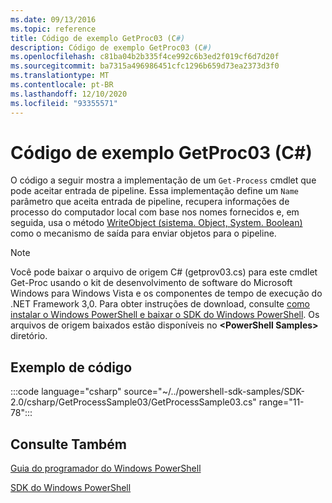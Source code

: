 ```yaml
---
ms.date: 09/13/2016
ms.topic: reference
title: Código de exemplo GetProc03 (C#)
description: Código de exemplo GetProc03 (C#)
ms.openlocfilehash: c81ba04b2b335f4ce992c6b3ed2f019cf6d7d20f
ms.sourcegitcommit: ba7315a496986451cfc1296b659d73ea2373d3f0
ms.translationtype: MT
ms.contentlocale: pt-BR
ms.lasthandoff: 12/10/2020
ms.locfileid: "93355571"
---
```

# <a name="getproc03-c-sample-code"></a>Código de exemplo GetProc03 (C#)

O código a seguir mostra a implementação de um `Get-Process` cmdlet que pode aceitar entrada de pipeline. Essa implementação define um `Name` parâmetro que aceita entrada de pipeline, recupera informações de processo do computador local com base nos nomes fornecidos e, em seguida, usa o método [WriteObject (sistema. Object, System. Boolean)](/dotnet/api/system.management.automation.cmdlet.writeobject#System_Management_Automation_Cmdlet_WriteObject_System_Object_System_Boolean_) como o mecanismo de saída para enviar objetos para o pipeline.

> [!NOTE]
> Você pode baixar o arquivo de origem C# (getprov03.cs) para este cmdlet Get-Proc usando o kit de desenvolvimento de software do Microsoft Windows para Windows Vista e os componentes de tempo de execução do .NET Framework 3,0. Para obter instruções de download, consulte [como instalar o Windows PowerShell e baixar o SDK do Windows PowerShell](/powershell/scripting/developer/installing-the-windows-powershell-sdk).
> Os arquivos de origem baixados estão disponíveis no **\<PowerShell Samples>** diretório.

## <a name="code-sample"></a>Exemplo de código

:::code language="csharp" source="~/../powershell-sdk-samples/SDK-2.0/csharp/GetProcessSample03/GetProcessSample03.cs" range="11-78":::

## <a name="see-also"></a>Consulte Também

[Guia do programador do Windows PowerShell](./windows-powershell-programmer-s-guide.md)

[SDK do Windows PowerShell](../windows-powershell-reference.md)
